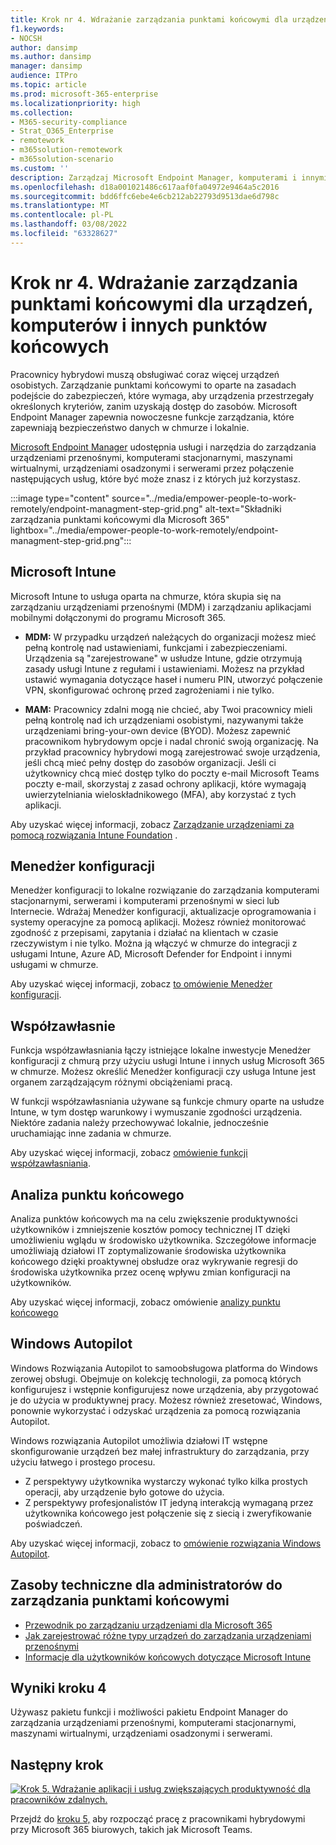 ```yaml
---
title: Krok nr 4. Wdrażanie zarządzania punktami końcowymi dla urządzeń, komputerów i innych punktów końcowych
f1.keywords:
- NOCSH
author: dansimp
ms.author: dansimp
manager: dansimp
audience: ITPro
ms.topic: article
ms.prod: microsoft-365-enterprise
ms.localizationpriority: high
ms.collection:
- M365-security-compliance
- Strat_O365_Enterprise
- remotework
- m365solution-remotework
- m365solution-scenario
ms.custom: ''
description: Zarządzaj Microsoft Endpoint Manager, komputerami i innymi punktami końcowymi, zarządzaj nimi.
ms.openlocfilehash: d18a001021486c617aaf0fa04972e9464a5c2016
ms.sourcegitcommit: bdd6ffc6ebe4e6cb212ab22793d9513dae6d798c
ms.translationtype: MT
ms.contentlocale: pl-PL
ms.lasthandoff: 03/08/2022
ms.locfileid: "63328627"
---
```

# <a name="step-4-deploy-endpoint-management-for-your-devices-pcs-and-other-endpoints"></a>Krok nr 4. Wdrażanie zarządzania punktami końcowymi dla urządzeń, komputerów i innych punktów końcowych

Pracownicy hybrydowi muszą obsługiwać coraz więcej urządzeń osobistych. Zarządzanie punktami końcowymi to oparte na zasadach podejście do zabezpieczeń, które wymaga, aby urządzenia przestrzegały określonych kryteriów, zanim uzyskają dostęp do zasobów. Microsoft Endpoint Manager zapewnia nowoczesne funkcje zarządzania, które zapewniają bezpieczeństwo danych w chmurze i lokalnie. 

[Microsoft Endpoint Manager](/mem/endpoint-manager-overview) udostępnia usługi i narzędzia do zarządzania urządzeniami przenośnymi, komputerami stacjonarnymi, maszynami wirtualnymi, urządzeniami osadzonymi i serwerami przez połączenie następujących usług, które być może znasz i z których już korzystasz.

:::image type="content" source="../media/empower-people-to-work-remotely/endpoint-managment-step-grid.png" alt-text="Składniki zarządzania punktami końcowymi dla Microsoft 365" lightbox="../media/empower-people-to-work-remotely/endpoint-managment-step-grid.png":::

## <a name="microsoft-intune"></a>Microsoft Intune

Microsoft Intune to usługa oparta na chmurze, która skupia się na zarządzaniu urządzeniami przenośnymi (MDM) i zarządzaniu aplikacjami mobilnymi dołączonymi do programu Microsoft 365. 

- **MDM:** W przypadku urządzeń należących do organizacji możesz mieć pełną kontrolę nad ustawieniami, funkcjami i zabezpieczeniami. Urządzenia są "zarejestrowane" w usłudze Intune, gdzie otrzymują zasady usługi Intune z regułami i ustawieniami. Możesz na przykład ustawić wymagania dotyczące haseł i numeru PIN, utworzyć połączenie VPN, skonfigurować ochronę przed zagrożeniami i nie tylko.

- **MAM:** Pracownicy zdalni mogą nie chcieć, aby Twoi pracownicy mieli pełną kontrolę nad ich urządzeniami osobistymi, nazywanymi także urządzeniami bring-your-own device (BYOD). Możesz zapewnić pracownikom hybrydowym opcje i nadal chronić swoją organizację. Na przykład pracownicy hybrydowi mogą zarejestrować swoje urządzenia, jeśli chcą mieć pełny dostęp do zasobów organizacji. Jeśli ci użytkownicy chcą mieć dostęp tylko do poczty e-mail Microsoft Teams poczty e-mail, skorzystaj z zasad ochrony aplikacji, które wymagają uwierzytelniania wieloskładnikowego (MFA), aby korzystać z tych aplikacji.

Aby uzyskać więcej informacji, zobacz [Zarządzanie urządzeniami za pomocą rozwiązania Intune Foundation](manage-devices-with-intune-overview.md) .

## <a name="configuration-manager"></a>Menedżer konfiguracji

Menedżer konfiguracji to lokalne rozwiązanie do zarządzania komputerami stacjonarnymi, serwerami i komputerami przenośnymi w sieci lub Internecie. Wdrażaj Menedżer konfiguracji, aktualizacje oprogramowania i systemy operacyjne za pomocą aplikacji. Możesz również monitorować zgodność z przepisami, zapytania i działać na klientach w czasie rzeczywistym i nie tylko. Można ją włączyć w chmurze do integracji z usługami Intune, Azure AD, Microsoft Defender for Endpoint i innymi usługami w chmurze. 

Aby uzyskać więcej informacji, zobacz [to omówienie Menedżer konfiguracji](/mem/configmgr/core/understand/introduction).

## <a name="co-management"></a>Współzawłasnie

Funkcja współzawłasniania łączy istniejące lokalne inwestycje Menedżer konfiguracji z chmurą przy użyciu usługi Intune i innych usług Microsoft 365 w chmurze. Możesz określić Menedżer konfiguracji czy usługa Intune jest organem zarządzającym różnymi obciążeniami pracą. 

W funkcji współzawłasniania używane są funkcje chmury oparte na usłudze Intune, w tym dostęp warunkowy i wymuszanie zgodności urządzenia. Niektóre zadania należy przechowywać lokalnie, jednocześnie uruchamiając inne zadania w chmurze.

Aby uzyskać więcej informacji, zobacz [omówienie funkcji współzawłasniania](/mem/configmgr/comanage/overview).

## <a name="endpoint-analytics"></a>Analiza punktu końcowego

Analiza punktów końcowych ma na celu zwiększenie produktywności użytkowników i zmniejszenie kosztów pomocy technicznej IT dzięki umożliwieniu wglądu w środowisko użytkownika. Szczegółowe informacje umożliwiają działowi IT zoptymalizowanie środowiska użytkownika końcowego dzięki proaktywnej obsłudze oraz wykrywanie regresji do środowiska użytkownika przez ocenę wpływu zmian konfiguracji na użytkowników.

Aby uzyskać więcej informacji, zobacz omówienie [analizy punktu końcowego](/mem/analytics/overview)

## <a name="windows-autopilot"></a>Windows Autopilot

Windows Rozwiązania Autopilot to samoobsługowa platforma do Windows zerowej obsługi. Obejmuje on kolekcję technologii, za pomocą których konfigurujesz i wstępnie konfigurujesz nowe urządzenia, aby przygotować je do użycia w produktywnej pracy. Możesz również zresetować, Windows, ponownie wykorzystać i odzyskać urządzenia za pomocą rozwiązania Autopilot. 

Windows rozwiązania Autopilot umożliwia działowi IT wstępne skonfigurowanie urządzeń bez małej infrastruktury do zarządzania, przy użyciu łatwego i prostego procesu. 

- Z perspektywy użytkownika wystarczy wykonać tylko kilka prostych operacji, aby urządzenie było gotowe do użycia. 
- Z perspektywy profesjonalistów IT jedyną interakcją wymaganą przez użytkownika końcowego jest połączenie się z siecią i zweryfikowanie poświadczeń.

Aby uzyskać więcej informacji, zobacz to [omówienie rozwiązania Windows Autopilot](/windows/deployment/windows-autopilot/windows-autopilot).

## <a name="admin-technical-resources-for-endpoint-management"></a>Zasoby techniczne dla administratorów do zarządzania punktami końcowymi

- [Przewodnik po zarządzaniu urządzeniami dla Microsoft 365](../enterprise/device-management-roadmap-microsoft-365.md)
- [Jak zarejestrować różne typy urządzeń do zarządzania urządzeniami przenośnymi](/mem/intune/enrollment/device-enrollment)
- [Informacje dla użytkowników końcowych dotyczące Microsoft Intune](/mem/intune/fundamentals/end-user-educate)
 
## <a name="results-of-step-4"></a>Wyniki kroku 4

Używasz pakietu funkcji i możliwości pakietu Endpoint Manager do zarządzania urządzeniami przenośnymi, komputerami stacjonarnymi, maszynami wirtualnymi, urządzeniami osadzonymi i serwerami.

## <a name="next-step"></a>Następny krok

[![Krok 5. Wdrażanie aplikacji i usług zwiększających produktywność dla pracowników zdalnych.](../media/empower-people-to-work-remotely/remote-workers-step-grid-5.png)](empower-people-to-work-remotely-teams-productivity-apps.md)

Przejdź do [kroku 5,](empower-people-to-work-remotely-teams-productivity-apps.md) aby rozpocząć pracę z pracownikami hybrydowymi przy Microsoft 365 biurowych, takich jak Microsoft Teams.